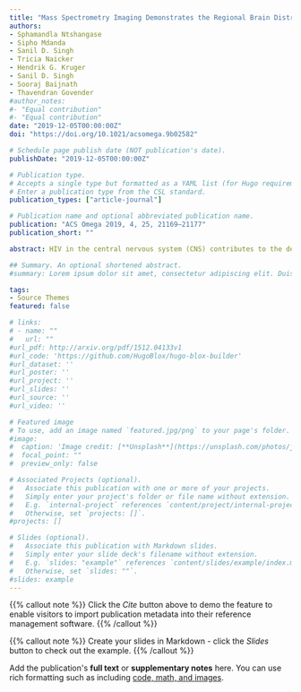 ```yaml
---
title: "Mass Spectrometry Imaging Demonstrates the Regional Brain Distribution Patterns of Three First-Line Antiretroviral Drugs"
authors:
- Sphamandla Ntshangase
- Sipho Mdanda
- Sanil D. Singh
- Tricia Naicker
- Hendrik G. Kruger
- Sanil D. Singh
- Sooraj Baijnath
- Thavendran Govender
#author_notes:
#- "Equal contribution"
#- "Equal contribution"
date: "2019-12-05T00:00:00Z"
doi: "https://doi.org/10.1021/acsomega.9b02582"

# Schedule page publish date (NOT publication's date).
publishDate: "2019-12-05T00:00:00Z"

# Publication type.
# Accepts a single type but formatted as a YAML list (for Hugo requirements).
# Enter a publication type from the CSL standard.
publication_types: ["article-journal"]

# Publication name and optional abbreviated publication name.
publication: "ACS Omega 2019, 4, 25, 21169–21177"
publication_short: ""

abstract: HIV in the central nervous system (CNS) contributes to the development of HIV-associated neurological disorders (HAND), even with chronic antiretroviral therapy. In order for antiretroviral therapy to be effective in protecting the CNS, these drugs should have the ability to localize in brain areas known to be affected by HIV. Consequently, this study aimed to investigate the localization patterns of three first-line antiretroviral drugs, namely, efavirenz, tenofovir, and emtricitabine, in the rat brain. Liquid chromatography–tandem mass spectrometry (LC–MS/MS) and matrix-assisted laser desorption ionization mass spectrometry imaging (MALDI-MSI) were utilized to assess the pharmacokinetics and brain spatial distribution of the three drugs. Each drug was administered (50 mg/kg) to healthy female Sprague–Dawley rats via intraperitoneal administration. LC–MS/MS results showed that all three drugs could be delivered into the brain, although they varied in blood–brain barrier permeability. MALDI-MSI showed a high degree of efavirenz localization across the entire brain, while tenofovir localized mainly in the cortex. Emtricitabine distributed heterogeneously mainly in the thalamus, corpus callosum, and hypothalamus. This study showed that efavirenz, tenofovir, and emtricitabine might be a potential drug combination antiretroviral therapy for CNS protection against HAND..

## Summary. An optional shortened abstract.
#summary: Lorem ipsum dolor sit amet, consectetur adipiscing elit. Duis posuere tellus ac convallis placerat. Proin tincidunt magna sed ex sollicitudin condimentum.

tags:
- Source Themes
featured: false

# links:
# - name: ""
#   url: ""
#url_pdf: http://arxiv.org/pdf/1512.04133v1
#url_code: 'https://github.com/HugoBlox/hugo-blox-builder'
#url_dataset: ''
#url_poster: ''
#url_project: ''
#url_slides: ''
#url_source: ''
#url_video: ''

# Featured image
# To use, add an image named `featured.jpg/png` to your page's folder. 
#image:
#  caption: 'Image credit: [**Unsplash**](https://unsplash.com/photos/jdD8gXaTZsc)'
#  focal_point: ""
#  preview_only: false

# Associated Projects (optional).
#   Associate this publication with one or more of your projects.
#   Simply enter your project's folder or file name without extension.
#   E.g. `internal-project` references `content/project/internal-project/index.md`.
#   Otherwise, set `projects: []`.
#projects: []

# Slides (optional).
#   Associate this publication with Markdown slides.
#   Simply enter your slide deck's filename without extension.
#   E.g. `slides: "example"` references `content/slides/example/index.md`.
#   Otherwise, set `slides: ""`.
#slides: example
---
```


{{% callout note %}}
Click the *Cite* button above to demo the feature to enable visitors to import publication metadata into their reference management software.
{{% /callout %}}

{{% callout note %}}
Create your slides in Markdown - click the *Slides* button to check out the example.
{{% /callout %}}

Add the publication's **full text** or **supplementary notes** here. You can use rich formatting such as including [code, math, and images](https://docs.hugoblox.com/content/writing-markdown-latex/).
